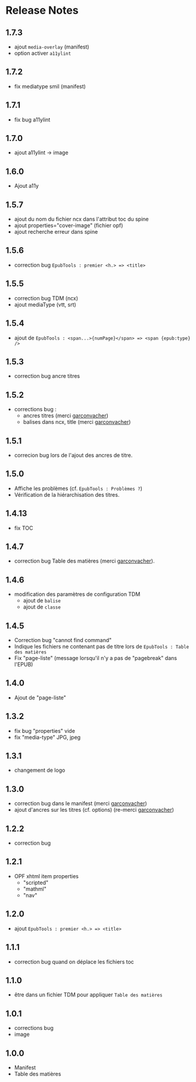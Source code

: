 # Release Notes

## 1.7.3

- ajout `media-overlay` (manifest)
- option activer `a11ylint`

## 1.7.2

- fix mediatype smil (manifest)

## 1.7.1

- fix bug a11ylint

## 1.7.0

- ajout a11ylint -> image

## 1.6.0

- Ajout a11y

## 1.5.7

- ajout du nom du fichier ncx dans l'attribut toc du spine
- ajout properties="cover-image" (fichier opf)
- ajout recherche erreur dans spine

## 1.5.6

- correction bug `EpubTools : premier <h.> => <title>`

## 1.5.5

- correction bug TDM (ncx)
- ajout mediaType (vtt, srt)

## 1.5.4

- ajout de `EpubTools : <span...>{numPage}</span> => <span {epub:type} />`

## 1.5.3

- correction bug ancre titres

## 1.5.2

- corrections bug :
  - ancres titres (merci [garconvacher](https://github.com/garconvacher))
  - balises dans ncx, title (merci [garconvacher](https://github.com/garconvacher))

## 1.5.1

- correcion bug lors de l'ajout des ancres de titre.

## 1.5.0

- Affiche les problèmes (cf. `EpubTools : Problèmes ?`)
- Vérification de la hiérarchisation des titres.

## 1.4.13

- fix TOC

## 1.4.7

- correction bug Table des matières (merci [garconvacher](https://github.com/garconvacher)).

## 1.4.6

- modification des paramètres de configuration TDM
  - ajout de `balise`
  - ajout de `classe`

## 1.4.5

- Correction bug "cannot find command"
- Indique les fichiers ne contenant pas de titre lors de `EpubTools : Table des matières`
- Fix "page-liste" (message lorsqu'il n'y a pas de "pagebreak" dans l'EPUB)

## 1.4.0

- Ajout de "page-liste"

## 1.3.2

- fix bug "properties" vide
- fix "media-type" JPG, jpeg

## 1.3.1

- changement de logo

## 1.3.0

- correction bug dans le manifest (merci [garconvacher](https://github.com/garconvacher))
- ajout d'ancres sur les titres (cf. options) (re-merci [garconvacher](https://github.com/garconvacher))

## 1.2.2

- correction bug

## 1.2.1

- OPF xhtml item properties
  - "scripted"
  - "mathml"
  - "nav"

## 1.2.0

- ajout `EpubTools : premier <h.> => <title>`

## 1.1.1

- correction bug quand on déplace les fichiers toc

## 1.1.0

- être dans un fichier TDM pour appliquer `Table des matières`

## 1.0.1

- corrections bug
- image

## 1.0.0

- Manifest
- Table des matières